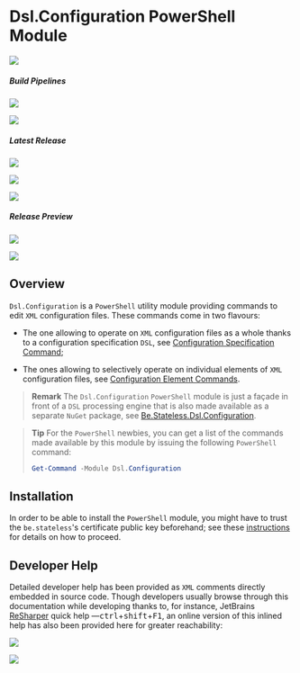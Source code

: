 ﻿# Dsl.Configuration PowerShell Module

[![][github.badge]][github]

##### Build Pipelines

[![][pipeline.mr.badge]][pipeline.mr]

[![][pipeline.ci.badge]][pipeline.ci]

##### Latest Release

[![][module.badge]][module]

[![][nuget.badge]][nuget]

[![][release.badge]][release]

##### Release Preview

[![][module.preview.badge]][module.preview]

[![][nuget.preview.badge]][nuget.preview]

## Overview

`Dsl.Configuration` is a `PowerShell` utility module providing commands to edit `XML` configuration files. These commands come in two flavours:

- The one allowing to operate on `XML` configuration files as a whole thanks to a configuration specification `DSL`, see [Configuration Specification Command](./ConfigurationSpecification.md);

- The ones allowing to selectively operate on individual elements of `XML` configuration files, see [Configuration Element Commands](./ConfigurationElement.md).

> **Remark** The `Dsl.Configuration` `PowerShell` module is just a façade in front of a `DSL` processing engine that is also made available as a separate `NuGet` package, see [Be.Stateless.Dsl.Configuration][nuget].

> **Tip** For the `PowerShell` newbies, you can get a list of the commands made available by this module by issuing the following `PowerShell` command:
>
> ```PowerShell
> Get-Command -Module Dsl.Configuration
> ```

## Installation

In order to be able to install the `PowerShell` module, you might have to trust the `be.stateless`'s certificate public key beforehand; see these [instructions](../../Installation.md) for details on how to proceed.

## Developer Help

Detailed developer help has been provided as `XML` comments directly embedded in source code. Though developers usually browse through this documentation while developing thanks to, for instance, JetBrains [ReSharper][resharper] quick help &mdash;<kbd>ctrl</kbd>+<kbd>shift</kbd>+<kbd>F1</kbd>, an online version of this inlined help has also been provided here for greater reachability:

[![][help.cmdlets.badge]][help.cmdlets]

[![][help.badge]][help]

<!-- badges -->

[doc.install]: https://www.stateless.be/PowerShell/Module/Installation.html "PowerShell Module Installation"
[doc.main.badge]: https://img.shields.io/static/v1?label=BizTalk.Factory%20SDK&message=User's%20Guide&color=8CA1AF&logo=readthedocs
[doc.main]: https://www.stateless.be/ "BizTalk.Factory SDK User's Guide"
[doc.this.badge]: https://img.shields.io/static/v1?label=Dsl.Configuration&message=User's%20Guide&color=8CA1AF&logo=readthedocs
[doc.this]: https://www.stateless.be/PowerShell/Module/Dsl/Configuration "Dsl.Configuration PowerShell Module User's Guide"
[github.badge]: https://img.shields.io/static/v1?label=Repository&message=Be.Stateless.Dsl.Configuration&logo=github
[github]: https://github.com/icraftsoftware/Be.Stateless.Dsl.Configuration "Be.Stateless.Dsl.Configuration GitHub Repository"
[help.badge]: https://img.shields.io/static/v1?label=Be.Stateless.Dsl.Configuration&message=Developer%20Help&color=8CA1AF&logo=microsoftacademic
[help]: https://github.com/icraftsoftware/biztalk.factory.github.io/blob/master/Help/Dsl/Configuration/README.md "Be.Stateless.Dsl.Configuration Developer Help"
[help.cmdlets.badge]: https://img.shields.io/static/v1?label=Be.Stateless.Dsl.Configuration.Cmdlets&message=Developer%20Help&color=8CA1AF&logo=microsoftacademic
[help.cmdlets]: https://github.com/icraftsoftware/biztalk.factory.github.io/blob/master/Help/Dsl/Configuration/Cmdlets/README.md "Be.Stateless.Dsl.Configuration.Cmdlets Developer Help"
[module.badge]: https://img.shields.io/powershellgallery/v/Dsl.Configuration.svg?label=Dsl.Configuration&style=flat&logo=powershell
[module]: https://www.powershellgallery.com/packages/Dsl.Configuration "Dsl.Configuration PowerShell Module"
[module.preview.badge]: https://badge-factory.azurewebsites.net/package/icraftsoftware/be.stateless/BizTalk.Factory.Preview/Dsl.Configuration?logo=powershell
[module.preview]: https://dev.azure.com/icraftsoftware/be.stateless/_packaging?_a=package&feed=BizTalk.Factory.Preview&package=Dsl.Configuration&protocolType=NuGet "Dsl.Configuration Preview PowerShell Module"
[nuget.badge]: https://img.shields.io/nuget/v/Be.Stateless.Dsl.Configuration.svg?label=Be.Stateless.Dsl.Configuration&style=flat&logo=nuget
[nuget]: https://www.nuget.org/packages/Be.Stateless.Dsl.Configuration "Be.Stateless.Dsl.Configuration NuGet Package"
[nuget.preview.badge]: https://badge-factory.azurewebsites.net/package/icraftsoftware/be.stateless/BizTalk.Factory.Preview/Be.Stateless.Dsl.Configuration?logo=nuget
[nuget.preview]: https://dev.azure.com/icraftsoftware/be.stateless/_packaging?_a=package&feed=BizTalk.Factory.Preview&package=Be.Stateless.Dsl.Configuration&protocolType=NuGet "Be.Stateless.Dsl.Configuration Preview NuGet Package"
[pipeline.ci.badge]: https://dev.azure.com/icraftsoftware/be.stateless/_apis/build/status/Be.Stateless.Dsl.Configuration%20Continuous%20Integration?branchName=master&label=Continuous%20Integration%20Build
[pipeline.ci]: https://dev.azure.com/icraftsoftware/be.stateless/_build/latest?definitionId=78&branchName=master "Be.Stateless.Dsl.Configuration Continuous Integration Build Pipeline"
[pipeline.mr.badge]: https://dev.azure.com/icraftsoftware/be.stateless/_apis/build/status/Be.Stateless.Dsl.Configuration%20Manual%20Release?branchName=master&label=Manual%20Release%20Build
[pipeline.mr]: https://dev.azure.com/icraftsoftware/be.stateless/_build/latest?definitionId=79&branchName=master "Be.Stateless.Dsl.Configuration Manual Release Build Pipeline"
[release.badge]: https://img.shields.io/github/v/release/icraftsoftware/Be.Stateless.Dsl.Configuration?label=Release&logo=github
[release]: https://github.com/icraftsoftware/Be.Stateless.Dsl.Configuration/releases/latest "Be.Stateless.Dsl.Configuration GitHub Release"

<!-- links -->

[resharper]: https://www.jetbrains.com/resharper/

<!--
cSpell:ignore Cmdlets façade
-->
